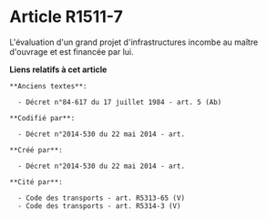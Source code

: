 # Article R1511-7

L'évaluation d'un grand projet d'infrastructures incombe au maître d'ouvrage et est financée par lui.

**Liens relatifs à cet article**

	**Anciens textes**:

	  - Décret n°84-617 du 17 juillet 1984 - art. 5 (Ab)

	**Codifié par**:

	  - Décret n°2014-530 du 22 mai 2014 - art.

	**Créé par**:

	  - Décret n°2014-530 du 22 mai 2014 - art.

	**Cité par**:

	  - Code des transports - art. R5313-65 (V)
	  - Code des transports - art. R5314-3 (V)
